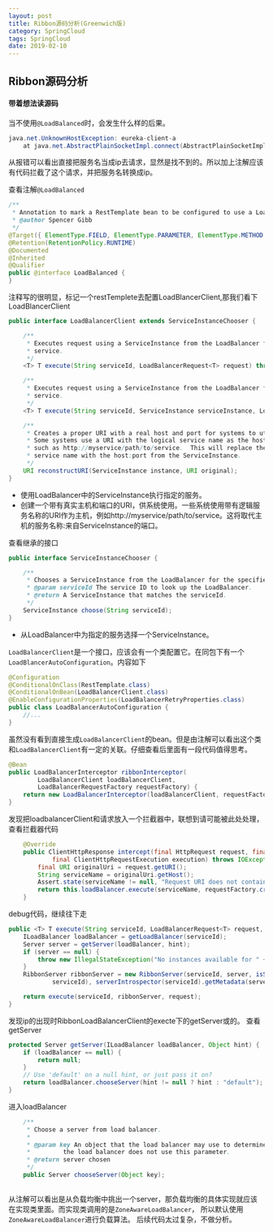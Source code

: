 ```yaml
---
layout: post
title: Ribbon源码分析(Greenwich版)
category: SpringCloud
tags: SpringCloud
date: 2019-02-10
---
```


## Ribbon源码分析


#### 带着想法读源码
当不使用`@LoadBalanced`时，会发生什么样的后果。
```java
java.net.UnknownHostException: eureka-client-a
	at java.net.AbstractPlainSocketImpl.connect(AbstractPlainSocketImpl.java:184) ~[na:1.8.0_151]
```
从报错可以看出直接把服务名当成ip去请求，显然是找不到的。所以加上注解应该有代码拦截了这个请求，并把服务名转换成ip。

查看注解`@LoadBalanced`
```java
/**
 * Annotation to mark a RestTemplate bean to be configured to use a LoadBalancerClient.
 * @author Spencer Gibb
 */
@Target({ ElementType.FIELD, ElementType.PARAMETER, ElementType.METHOD })
@Retention(RetentionPolicy.RUNTIME)
@Documented
@Inherited
@Qualifier
public @interface LoadBalanced {
}
```
注释写的很明显，标记一个restTemplete去配置LoadBlancerClient,那我们看下LoadBlancerClient
```java
public interface LoadBalancerClient extends ServiceInstanceChooser {

	/**
	 * Executes request using a ServiceInstance from the LoadBalancer for the specified
	 * service.
	 */
	<T> T execute(String serviceId, LoadBalancerRequest<T> request) throws IOException;

	/**
	 * Executes request using a ServiceInstance from the LoadBalancer for the specified
	 * service.
	 */
	<T> T execute(String serviceId, ServiceInstance serviceInstance, LoadBalancerRequest<T> request) throws IOException;

	/**
	 * Creates a proper URI with a real host and port for systems to utilize.
	 * Some systems use a URI with the logical service name as the host,
	 * such as http://myservice/path/to/service.  This will replace the
	 * service name with the host:port from the ServiceInstance.
	 */
	URI reconstructURI(ServiceInstance instance, URI original);
}
```
- 使用LoadBalancer中的ServiceInstance执行指定的服务。
- 创建一个带有真实主机和端口的URI，供系统使用。一些系统使用带有逻辑服务名称的URI作为主机，例如http://myservice/path/to/service。这将取代主机的服务名称:来自ServiceInstance的端口。

查看继承的接口
```java
public interface ServiceInstanceChooser {

    /**
     * Chooses a ServiceInstance from the LoadBalancer for the specified service.
     * @param serviceId The service ID to look up the LoadBalancer.
     * @return A ServiceInstance that matches the serviceId.
     */
    ServiceInstance choose(String serviceId);
}
```

- 从LoadBalancer中为指定的服务选择一个ServiceInstance。

`LoadBalancerClient`是一个接口，应该会有一个类配置它。在同包下有一个`LoadBlancerAutoConfiguration`。内容如下
```java
@Configuration
@ConditionalOnClass(RestTemplate.class)
@ConditionalOnBean(LoadBalancerClient.class)
@EnableConfigurationProperties(LoadBalancerRetryProperties.class)
public class LoadBalancerAutoConfiguration {
    //...
}
```
虽然没有看到直接生成`LoadBalancerClient`的bean。但是由注解可以看出这个类和`LoadBalancerClient`有一定的关联。仔细查看后里面有一段代码值得思考。
```java
@Bean
public LoadBalancerInterceptor ribbonInterceptor(
        LoadBalancerClient loadBalancerClient,
        LoadBalancerRequestFactory requestFactory) {
    return new LoadBalancerInterceptor(loadBalancerClient, requestFactory);
}
```
发现把loadbalancerClient和请求放入一个拦截器中，联想到请可能被此处处理，查看拦截器代码
```java
	@Override
	public ClientHttpResponse intercept(final HttpRequest request, final byte[] body,
			final ClientHttpRequestExecution execution) throws IOException {
		final URI originalUri = request.getURI();
		String serviceName = originalUri.getHost();
		Assert.state(serviceName != null, "Request URI does not contain a valid hostname: " + originalUri);
		return this.loadBalancer.execute(serviceName, requestFactory.createRequest(request, body, execution));
	}
```
debug代码，继续往下走
```java
public <T> T execute(String serviceId, LoadBalancerRequest<T> request, Object hint) throws IOException {
    ILoadBalancer loadBalancer = getLoadBalancer(serviceId);
    Server server = getServer(loadBalancer, hint);
    if (server == null) {
        throw new IllegalStateException("No instances available for " + serviceId);
    }
    RibbonServer ribbonServer = new RibbonServer(serviceId, server, isSecure(server,
            serviceId), serverIntrospector(serviceId).getMetadata(server));

    return execute(serviceId, ribbonServer, request);
}
```
发现ip的出现时RibbonLoadBalancerClient的execte下的getServer或的。
查看getServer
```java
protected Server getServer(ILoadBalancer loadBalancer, Object hint) {
    if (loadBalancer == null) {
        return null;
    }
    // Use 'default' on a null hint, or just pass it on?
    return loadBalancer.chooseServer(hint != null ? hint : "default");
}
```
进入loadBalancer
```java
	/**
	 * Choose a server from load balancer.
	 * 
	 * @param key An object that the load balancer may use to determine which server to return. null if 
	 *         the load balancer does not use this parameter.
	 * @return server chosen
	 */
	public Server chooseServer(Object key);
	
```
从注解可以看出是从负载均衡中挑出一个server，那负载均衡的具体实现就应该在实现类里面。而实现类调用的是`ZoneAwareLoadBalancer`，
所以默认使用`ZoneAwareLoadBalancer`进行负载算法。
后续代码太过复杂，不做分析。

